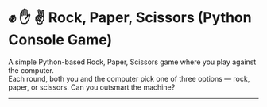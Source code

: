 # ✊ ✋ ✌️ Rock, Paper, Scissors (Python Console Game)

A simple Python-based Rock, Paper, Scissors game where you play against the computer.  
Each round, both you and the computer pick one of three options — rock, paper, or scissors. Can you outsmart the machine?

---
